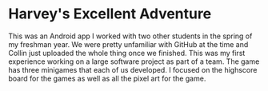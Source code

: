 # Harvey's Excellent Adventure

This was an Android app I worked with two other students in the spring of my freshman year.
We were pretty unfamiliar with GitHub at the time and Collin just uploaded the whole thing once we finished.
This was my first experience working on a large software project as part of a team.
The game has three minigames that each of us developed.
I focused on the highscore board for the games as well as all the pixel art for the game.
